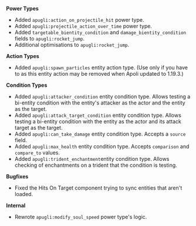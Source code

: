 **Power Types**
- Added `apugli:action_on_projectile_hit` power type.
- Added `apugli:projectile_action_over_time` power type.
- Added `targetable_bientity_condition` and `damage_bientity_condition` fields to `apugli:rocket_jump`.
- Additional optimisations to `apugli:rocket_jump`.

**Action Types**
- Added `apugli:spawn_particles` entity action type. (Use only if you have to as this entity action may be removed when Apoli updated to 1.19.3.)

**Condition Types**
- Added `apugli:attacker_condition` entity condition type. Allows testing a bi-entity condition with the entity's attacker as the actor and the entity as the target.
- Added `apugli:attack_target_condition` entity condition type. Allows testing a bi-entity condition with the entity as the actor and its attack target as the target.
- Added `apugli:can_take_damage` entity condition type. Accepts a `source` field.
- Added `apugli:max_health` entity condition type. Accepts `comparison` and `compare_to` values.
- Added `apugli:trident_enchantment`entity condition type. Allows checking of enchantments on a trident that the condition is testing.

**Bugfixes**
- Fixed the Hits On Target component trying to sync entities that aren't loaded.

**Internal**
- Rewrote `apugli:modify_soul_speed` power type's logic.